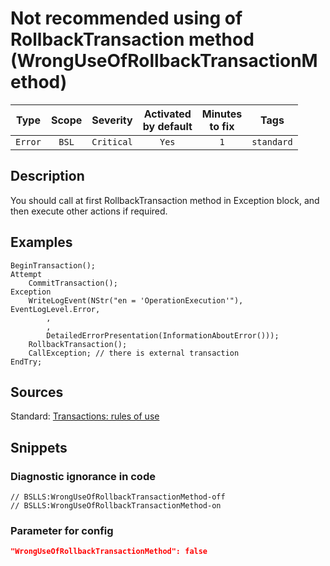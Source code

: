 # Not recommended using of RollbackTransaction method (WrongUseOfRollbackTransactionMethod)

|  Type   | Scope |  Severity  | Activated<br>by default | Minutes<br>to fix |    Tags    |
|:-------:|:-----:|:----------:|:-----------------------------:|:-----------------------:|:----------:|
| `Error` | `BSL` | `Critical` |             `Yes`             |           `1`           | `standard` |

<!-- Блоки выше заполняются автоматически, не трогать -->
## Description
<!-- Описание диагностики заполняется вручную. Необходимо понятным языком описать смысл и схему работу -->
You should call at first RollbackTransaction method in Exception block, and then execute other actions if required.
## Examples
<!-- В данном разделе приводятся примеры, на которые диагностика срабатывает, а также можно привести пример, как можно исправить ситуацию -->
```bsl
BeginTransaction();
Attempt
    CommitTransaction();
Exception
    WriteLogEvent(NStr("en = 'OperationExecution'"),
EventLogLevel.Error,
        ,
        ,
        DetailedErrorPresentation(InformationAboutError()));
    RollbackTransaction();
    CallException; // there is external transaction
EndTry;
```
## Sources
<!-- Необходимо указывать ссылки на все источники, из которых почерпнута информация для создания диагностики -->

Standard: [Transactions: rules of use](https://its.1c.ru/db/v8std#content:783:hdoc:_top)

## Snippets

<!-- Блоки ниже заполняются автоматически, не трогать -->
### Diagnostic ignorance in code

```bsl
// BSLLS:WrongUseOfRollbackTransactionMethod-off
// BSLLS:WrongUseOfRollbackTransactionMethod-on
```

### Parameter for config

```json
"WrongUseOfRollbackTransactionMethod": false
```
